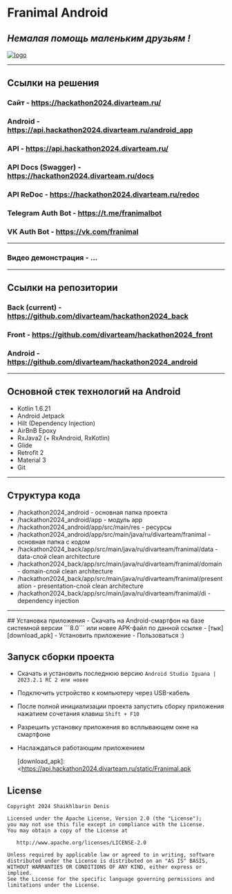# Franimal Android

## *Немалая помощь маленьким друзьям !*

[![logo](https://i.imgur.com/M4DIeMv.png)](https://i.imgur.com/M4DIeMv.png)

<hr>

## Ссылки на решения
### Сайт - https://hackathon2024.divarteam.ru/
### Android - https://api.hackathon2024.divarteam.ru/android_app
### API - https://api.hackathon2024.divarteam.ru/
### API Docs (Swagger) - https://hackathon2024.divarteam.ru/docs
### API ReDoc - https://hackathon2024.divarteam.ru/redoc
### Telegram Auth Bot - https://t.me/franimalbot
### VK Auth Bot - https://vk.com/franimal

<hr>

### Видео демонстрация - ...

<hr>

## Ссылки на репозитории
### Back (current) - https://github.com/divarteam/hackathon2024_back
### Front - https://github.com/divarteam/hackathon2024_front
### Android - https://github.com/divarteam/hackathon2024_android

<hr>

## Основной стек технологий на Android
<ul>
    <li>Kotlin 1.6.21</li>
    <li>Android Jetpack</li>    
    <li>Hilt (Dependency Injection)</li>
    <li>AirBnB Epoxy</li>
    <li>RxJava2 (+ RxAndroid, RxKotlin)</li>
    <li>Glide</li>
    <li>Retrofit 2</li>
    <li>Material 3</li>
    <li>Git</li>
 </ul>

<hr>

## Структура кода
- /hackathon2024_android - основная папка проекта
- /hackathon2024_android/app - модуль app
- /hackathon2024_android/app/src/main/res - ресурсы
- /hackathon2024_android/app/src/main/java/ru/divarteam/franimal - основная папка с кодом
- /hackathon2024_back/app/src/main/java/ru/divarteam/franimal/data - data-слой clean architecture
- /hackathon2024_back/app/src/main/java/ru/divarteam/franimal/domain - domain-слой clean architecture
- /hackathon2024_back/app/src/main/java/ru/divarteam/franimal/presentation - presentation-слой clean architecture
- /hackathon2024_back/app/src/main/java/ru/divarteam/franimal/di - dependency injection

<hr>
## Установка приложения
- Скачать на Android-смартфон на базе системной версии ```8.0``` или новее APK-файл по данной ссылке - [тык][download_apk]
- Установить приложение
- Пользоваться :)

## Запуск сборки проекта
- Скачать и установить последнюю версию ```Android Studio Iguana | 2023.2.1 RC 2 или новее```
- Подключить устройство к компьютеру через USB-кабель
- После полной инициализации проекта запустить сборку приложения нажатием сочетания клавиш ```Shift + F10```
- Разрешить установку приложения во всплывающем окне на смартфоне
- Наслаждаться работающим приложением


   [download_apk]: <https://api.hackathon2024.divarteam.ru/static/Franimal.apk
>
   
## License
```
Copyright 2024 Shaikhlbarin Denis

Licensed under the Apache License, Version 2.0 (the "License");
you may not use this file except in compliance with the License.
You may obtain a copy of the License at

   http://www.apache.org/licenses/LICENSE-2.0

Unless required by applicable law or agreed to in writing, software
distributed under the License is distributed on an "AS IS" BASIS,
WITHOUT WARRANTIES OR CONDITIONS OF ANY KIND, either express or implied.
See the License for the specific language governing permissions and
limitations under the License.
```
